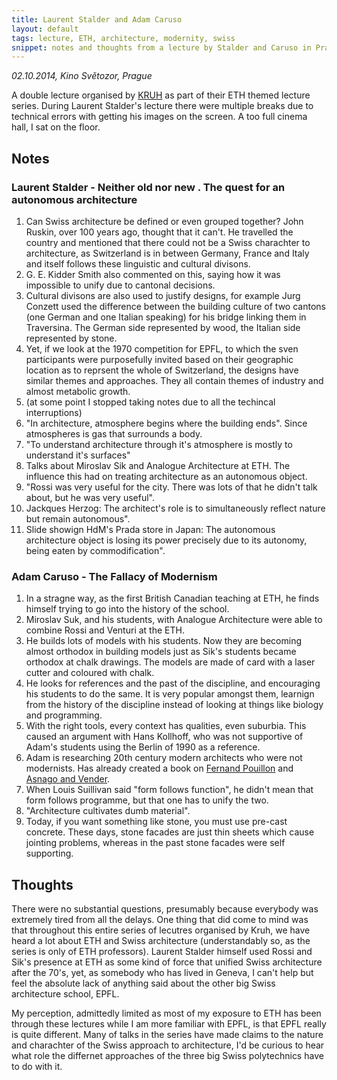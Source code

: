 ```yaml
---
title: Laurent Stalder and Adam Caruso
layout: default
tags: lecture, ETH, architecture, modernity, swiss
snippet: notes and thoughts from a lecture by Stalder and Caruso in Prague 2014
---
```


_02.10.2014, Kino Světozor, Prague_

A double lecture organised by [KRUH](http://www.kruh.info/) as part of their
ETH themed lecture series. During Laurent Stalder's lecture there were multiple
breaks due to technical errors with getting his images on the screen. A too
full cinema hall, I sat on the floor.

## Notes

### Laurent Stalder - Neither old nor new . The quest for an autonomous architecture

1. Can Swiss architecture be defined or even grouped together? John Ruskin,
   over 100 years ago, thought that it can't. He travelled the country and
   mentioned that there could not be a Swiss charachter to architecture, as
   Switzerland is in between Germany, France and Italy and itself follows these
   linguistic and cultural divisons.
1. G. E. Kidder Smith also commented on this, saying how it was impossible to
   unify due to cantonal decisions.
1. Cultural divisons are also used to justify designs, for example Jurg Conzett
   used the difference between the building culture of two cantons (one German
   and one Italian speaking) for his bridge linking them in Traversina. The
   German side represented by wood, the Italian side represented by stone.
1. Yet, if we look at the 1970 competition for EPFL, to which the sven
   participants were purposefully invited based on their geographic location as
   to reprsent the whole of Switzerland, the designs have similar themes and
   approaches. They all contain themes of industry and almost metabolic growth.
1. (at some point I stopped taking notes due to all the techincal
   interruptions)
1. "In architecture, atmosphere begins where the building ends". Since
   atmospheres is gas that surrounds a body.
1. "To understand architecture through it's atmosphere is mostly to understand
   it's surfaces"
1. Talks about Miroslav Sik and Analogue Architecture at ETH. The influence
   this had on treating architecture as an autonomous object.
1. "Rossi was very useful for the city. There was lots of that he didn't talk
   about, but he was very useful".
1. Jackques Herzog: The architect's role is to simultaneously reflect nature
   but remain autonomous".
1. Slide showign HdM's Prada store in Japan: The autonomous architecture object
   is losing its power precisely due to its autonomy, being eaten by
   commodification".

### Adam Caruso - The Fallacy of Modernism

1. In a stragne way, as the first British Canadian teaching at ETH, he finds
   himself trying to go into the history of the school.
2. Miroslav Suk, and his students, with Analogue Architecture were able to
   combine Rossi and Venturi at the ETH.
3. He builds lots of models with his students. Now they are becoming almost
   orthodox in building models just as Sik's students became orthodox at chalk
   drawings. The models are made of card with a laser cutter and coloured with
   chalk.
4. He looks for references and the past of the discipline, and encouraging his
   students to do the same. It is very popular amongst them, learnign from the
   history of the discipline instead of looking at things like biology and
   programming.
5. With the right tools, every context has qualities, even suburbia. This
   caused an argument with Hans Kollhoff, who was not supportive of Adam's
   students using the Berlin of 1990 as a reference.
6. Adam is researching 20th century modern architects who were not modernists.
   Has already created a book on [Fernand
   Pouillon](http://www.amazon.co.uk/gp/product/3856763244/ref=as_li_tl?ie=UTF8&camp=1634&creative=19450&creativeASIN=3856763244&linkCode=as2&tag=zmlka-21&linkId=CJCM3LJAXKBK6SJ3)
   and [Asnago and
   Vender](http://www.amazon.co.uk/gp/product/3856763414/ref=as_li_tl?ie=UTF8&camp=1634&creative=19450&creativeASIN=3856763414&linkCode=as2&tag=zmlka-21&linkId=GH5W5SGGILMLN35U).
7. When Louis Suillivan said "form follows function", he didn't mean that form
   follows programme, but that one has to unify the two.
8. "Architecture cultivates dumb material".
9. Today, if you want something like stone, you must use pre-cast concrete.
   These days, stone facades are just thin sheets which cause jointing
   problems, whereas in the past stone facades were self supporting.

## Thoughts

There were no substantial questions, presumably because everybody was extremely
tired from all the delays. One thing that did come to mind was that throughout
this entire series of lecutres organised by Kruh, we have heard a lot about ETH
and Swiss architecture (understandably so, as the series is only of ETH
professors). Laurent Stalder himself used Rossi and Sik's presence at ETH as
some kind of force that unified Swiss architecture after the 70's, yet, as
somebody who has lived in Geneva, I can't help but feel the absolute lack of
anything said about the other big Swiss architecture school, EPFL.

My perception, admittedly limited as most of my exposure to ETH has been
through these lectures while I am more familiar with EPFL, is that EPFL really
is quite different. Many of talks in the series have made claims to the nature
and charachter of the Swiss approach to architecture, I'd be curious to hear
what role the differnet approaches of the three big Swiss polytechnics have to
do with it.
